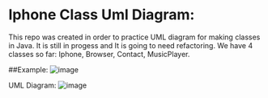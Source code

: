 # Iphone Class Uml Diagram:

This repo was created in order to practice UML diagram for making classes in Java. It is still in progess and It is going to need refactoring.
We have 4 classes so far: Iphone, Browser, Contact, MusicPlayer.

##Example:
![image](https://github.com/Ravelos/IphoneClassDiagramUml/assets/86490406/270c55d6-69d0-477f-84d0-cf249b4a3329)

UML Diagram:
![image](https://github.com/Ravelos/IphoneClassDiagramUml/assets/86490406/aa03dbcf-49fe-4fe6-b2fb-f95a5a9bf433)

